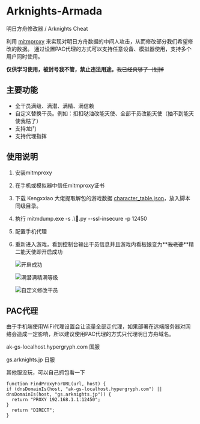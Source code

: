 # Arknights-Armada

明日方舟修改器 / Arknights Cheat

利用 [mitmproxy](https://www.mitmproxy.org/) 来实现对明日方舟数据的中间人攻击，从而修改部分我们希望修改的数据。
通过设置PAC代理的方式可以支持任意设备、模拟器使用，支持多个用户同时使用。

**仅供学习使用，被封号我不管，禁止违法用途。**~~我已经爽够了（划掉~~



## 主要功能

- 全干员满级、满潜、满精、满信赖
- 自定义替换干员。例如：扣扣哒油改能天使、全部干员改能天使（抽不到能天使我枯了）
- 支持龙门
- 支持代理指挥

## 使用说明

1. 安装mitmproxy

2. 在手机或模拟器中信任mitmproxy证书

3. 下载 Kengxxiao 大佬提取解包的游戏数据 [character_table.json](https://github.com/Kengxxiao/ArknightsGameData/blob/master/zh_CN/gamedata/excel/character_table.json)，放入脚本同级目录。

4. 执行 mitmdump.exe -s .\🐍.py --ssl-insecure -p 12450

5. 配置手机代理

6. 重新进入游戏，看到控制台输出干员信息并且游戏内看板娘变为**~~我老婆~~**精二能天使即开启成功

   ![开启成功](https://i.loli.net/2020/03/19/nh9GsmqZlu4JUyf.png)

   ![满潜满精满等级](https://i.loli.net/2020/03/19/Az3GS1ZCMUFQBK2.png)

   ![自定义修改干员](https://i.loli.net/2020/03/19/5SpxzwyBjh4efA9.png)

## PAC代理

由于手机端使用WiFi代理设置会让流量全部走代理，如果部署在远端服务器对网络会造成一定影响，所以建议使用PAC代理的方式只代理明日方舟域名。

ak-gs-localhost.hypergryph.com 国服

gs.arknights.jp 日服

其他服没玩，可以自己抓包看一下

```
function FindProxyForURL(url, host) {
if (dnsDomainIs(host, "ak-gs-localhost.hypergryph.com") || dnsDomainIs(host, "gs.arknights.jp")) {
  return "PROXY 192.168.1.1:12450";
}
  return "DIRECT";
}
```
